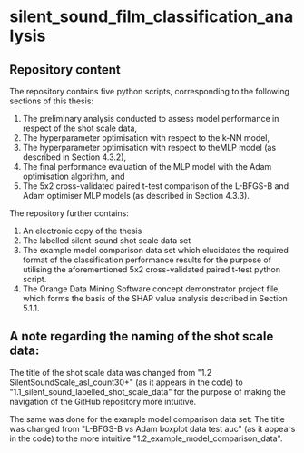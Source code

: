 # silent_sound_film_classification_analysis
## Repository content

The repository contains five python scripts, corresponding to the following sections of this thesis: 

1. The preliminary analysis conducted to assess model performance in respect of the shot scale data, 
2. The hyperparameter optimisation with respect to the k-NN model,
3. The hyperparameter optimisation with respect to theMLP model (as described in Section 4.3.2), 
4. The final performance evaluation of the MLP model with the Adam optimisation algorithm, and 
5. The 5x2 cross-validated paired t-test comparison of the L-BFGS-B and Adam optimiser MLP models (as described in Section 4.3.3).

The repository further contains:

1. An electronic copy of the thesis
2. The labelled silent-sound shot scale data set
3. The example model comparison data set which elucidates the required format of the classification performance results
   for the purpose of utilising the aforementioned 5x2 cross-validated paired t-test python script.
4. The Orange Data Mining Software concept demonstrator project file, 
   which forms the basis of the SHAP value analysis described in Section 5.1.1.

## A note regarding the naming of the shot scale data:

The title of the shot scale data was changed from "1.2 SilentSoundScale_asl_count30+" (as it appears in the code) to
"1.1_silent_sound_labelled_shot_scale_data" for the purpose of making the navigation of the GitHub repository more intuitive.

The same was done for the example model comparison data set: The title was changed from "L-BFGS-B vs Adam boxplot data test auc"
(as it appears in the code) to the more intuitive "1.2_example_model_comparison_data".
